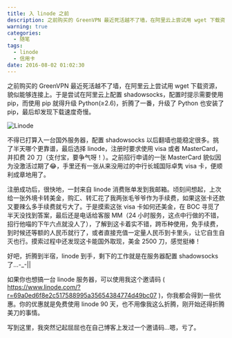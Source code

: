 ```yaml
---
title: 入 linode 之前
description: 之前购买的 GreenVPN 最近死活越不了墙，在阿里云上尝试用 wget 下载资源，貌似能够连接上。于是尝试在阿里云上配置 shadowsocks，配置时提示需要使用 pip，而使用 pip 就得升级 Python(≥2.6)，折腾了一番，升级了 Python 也安装了 pip，最后却发现下载速度奇慢。
warning: true
categories:
  - 随笔
tags:
  - linode
  - 信用卡
date: 2016-08-02 01:02:30
---
```



之前购买的 GreenVPN 最近死活越不了墙，在阿里云上尝试用 wget 下载资源，貌似能够连接上。于是尝试在阿里云上配置 shadowsocks，配置时提示需要使用 pip，而使用 pip 就得升级 Python(≥2.6)，折腾了一番，升级了 Python 也安装了 pip，最后却发现下载速度奇慢。

<!--more-->

![Linode](http://www.barretlee.com/blogimgs/2016/08/02/6c0378f8gw1f6eqkrtkhdj20p00dwwev.jpg)<!--<source src="http://ww2.sinaimg.cn/large/6c0378f8gw1f6eqkrtkhdj20p00dwwev.jpg">-->

不得已打算入一台国外服务器，配置 shadowsocks 以后翻墙也能稳定很多。挑了半天哪个更靠谱，最后选择 linode，注册时要求使用 visa 或者 MasterCard，并扣费 20 刀（支付宝，要争气呀！）。之前招行申请的一张 MasterCard 貌似因为没激活过期了😂，手里还有一张从来没用过的中行长城国际卓隽 visa 卡，便顺利成章地用了。

注册成功后，很快地，一封来自 linode 消费账单发到我邮箱。顷刻间想起，上次给一张外境卡转美金，购汇、转汇花了我两张毛爷爷作为手续费，如果这张卡还款又要辣么多手续费就亏大了。于是摸索这张 visa 卡如何还美金，在 BOC 寻觅了半天没找到答案，最后还是电话给客服 MM（24 小时服务，这点中行做的不错，招行他喵的下午六点就没人了），了解到这卡着实不错，跨币种使用，免手续费，到时候还等额的人民币就行了，或者直接充值一定量人民币到卡里头，让它自生自灭也行。摸索过程中还发现这卡能国外取现，美金 2500 刀，感觉挺棒！

好吧，折腾到半宿，linode 到手，剩下的工作就是在服务器配置 shadowsocks 了…-_-||

如果你也想搞一台 linode 服务器，可以使用我这个邀请码 ( https://www.linode.com/?r=69a0ed6f8e2c517588995a35654384774d49bc07 )，你我都会得到一些优惠。你的优惠就是免费使用 linode 90 天，也不用像我这么折腾，刚开始还得折腾美刀的事情。

写到这里，我突然记起屈屈也在自己博客上发过一个邀请码...嗯，亏了。
